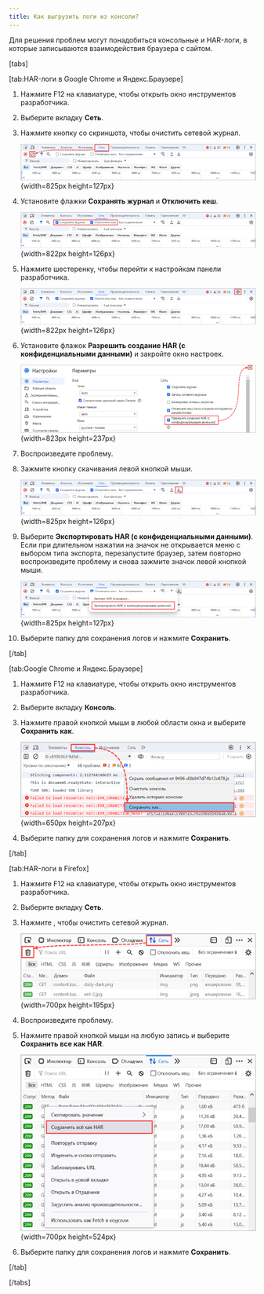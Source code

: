 ```yaml
---
title: Как выгрузить логи из консоли?
---
```


Для решения проблем могут понадобиться консольные и HAR-логи, в которые записываются взаимодействия браузера с сайтом.

[tabs]

[tab:HAR-логи в Google Chrome и Яндекс.Браузере]

1. Нажмите F12 на клавиатуре, чтобы открыть окно инструментов разработчика.

2. Выберите вкладку **Сеть**.

3. Нажмите кнопку со скриншота, чтобы очистить сетевой журнал.

   ![](./kak-vygruzit-logi.png){width=825px height=127px}

4. Установите флажки **Сохранять журнал** и **Отключить кеш**.

   ![](./kak-vygruzit-logi-2.png){width=822px height=126px}

5. Нажмите шестеренку, чтобы перейти к настройкам панели разработчика.

   ![](./kak-vygruzit-logi-3.png){width=822px height=126px}

6. Установите флажок **Разрешить создание HAR (с конфиденциальными данными)** и закройте окно настроек.

   ![](./kak-vygruzit-logi-4.png){width=823px height=237px}

7. Воспроизведите проблему.

8. Зажмите кнопку скачивания левой кнопкой мыши.

   ![](./kak-vygruzit-logi-5.png){width=825px height=126px}

9. Выберите **Экспортировать HAR (с конфиденциальными данными)**. Если при длительном нажатии на значок не открывается меню с выбором типа экспорта, перезапустите браузер, затем повторно воспроизведите проблему и снова зажмите значок левой кнопкой мыши.

   ![](./kak-vygruzit-logi-6.png){width=825px height=127px}

10. Выберите папку для сохранения логов и нажмите **Сохранить**.

[/tab]

[tab:Google Chrome и Яндекс.Браузере]

1. Нажмите F12 на клавиатуре, чтобы открыть окно инструментов разработчика.

2. Выберите вкладку **Консоль**.

3. Нажмите правой кнопкой мыши в любой области окна и выберите **Сохранить как**.

   ![](./kak-vygruzit-logi-7.png){width=650px height=207px}

4. Выберите папку для сохранения логов и нажмите **Сохранить**.

[/tab]

[tab:HAR-логи в Firefox]

1. Нажмите F12 на клавиатуре, чтобы открыть окно инструментов разработчика.

2. Выберите вкладку **Сеть**.

3. Нажмите , чтобы очистить сетевой журнал.

   ![](./kak-vygruzit-logi-8.png){width=700px height=195px}

4. Воспроизведите проблему.

5. Нажмите правой кнопкой мыши на любую запись и выберите **Сохранить все как HAR**.

   ![](./kak-vygruzit-logi-9.png){width=700px height=524px}

6. Выберите папку для сохранения логов и нажмите **Сохранить**.

[/tab]

[/tabs]




